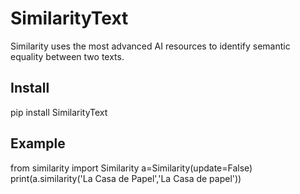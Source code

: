 # SimilarityText

Similarity uses the most advanced AI resources to identify semantic equality between two texts.

## Install

pip install SimilarityText

## Example

from similarity import Similarity
a=Similarity(update=False)
print(a.similarity('La Casa de Papel','La Casa de papel'))


